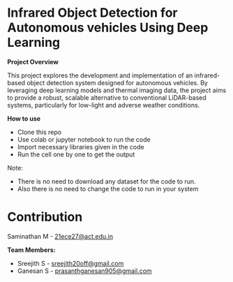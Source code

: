# Infrared Object Detection for Autonomous vehicles Using Deep Learning

**Project Overview**

This project explores the development and implementation of an infrared-based object detection system designed for autonomous vehicles. By leveraging deep learning models and thermal imaging data, the project aims to provide a robust, scalable alternative to conventional LiDAR-based systems, particularly for low-light and adverse weather conditions.

**How to use**

- Clone this repo
- Use colab or jupyter notebook to run the code
- Import necessary libraries given in the code
- Run the cell one by one to get the output

Note: 
- There is no need to download any dataset for the code to run.
- Also there is no need to change the code to run in your system

# **Contribution**

 Saminathan M - 21ece27@act.edu.in
 
**Team Members:**
-  Sreejith S - sreejith20off@gmail.com
- Ganesan S - prasanthganesan905@gmail.com
